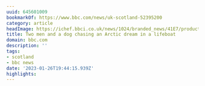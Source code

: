 ```yaml
---
uuid: 645601009
bookmarkOf: https://www.bbc.com/news/uk-scotland-52395200
category: article
headImage: https://ichef.bbci.co.uk/news/1024/branded_news/41E7/production/_111917861_20190828_kollsholmenanchorage_01.jpg
title: Two men and a dog chasing an Arctic dream in a lifeboat
domain: bbc.com
description: ''
tags:
- scotland
- bbc news
date: '2023-01-26T19:44:15.939Z'
highlights:
---
```



